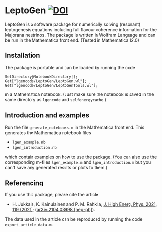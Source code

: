 LeptoGen [![DOI](https://zenodo.org/badge/359795244.svg)](https://zenodo.org/badge/latestdoi/359795244)
========

LeptoGen is a software package for numerically solving (resonant) leptogenesis equations including
full flavour coherence information for the Majorana neutrinos. The package is written in Wolfram
Language and can be run in the Mathematica front end. (Tested in Mathematica 12.0)

Installation
------------

The package is portable and can be loaded by running the code

	SetDirectory@NotebookDirectory[];
	Get["lgencode/LeptoGen/LeptoGen.wl"];
	Get["lgencode/LeptoGen/LeptoGenTools.wl"];

in a Mathematica notebook. (Just make sure the notebook is saved in the same directory as `lgencode`
and `selfenergycache`.)

Introduction and examples
-------------------------

Run the file `generate_notebooks.m` in the Mathematica front end. This generates the Mathematica
notebook files

- `lgen_example.nb`
- `lgen_introduction.nb`

which contain examples on how to use the package. (You can also use the corresponding m-files
`lgen_example.m` and `lgen_introduction.m` but you can't save any generated results or plots to
them.)

Referencing
-----------

If you use this package, please cite the article

- H. Jukkala, K. Kainulainen and P. M. Rahkila,
  [J. High Energ. Phys. 2021, 119 (2021)](https://doi.org/10.1007/JHEP09(2021)119);
  ([arXiv:2104.03998 [hep-ph]](https://arxiv.org/abs/2104.03998)).

The data used in the article can be reproduced by running the code `export_article_data.m`.

